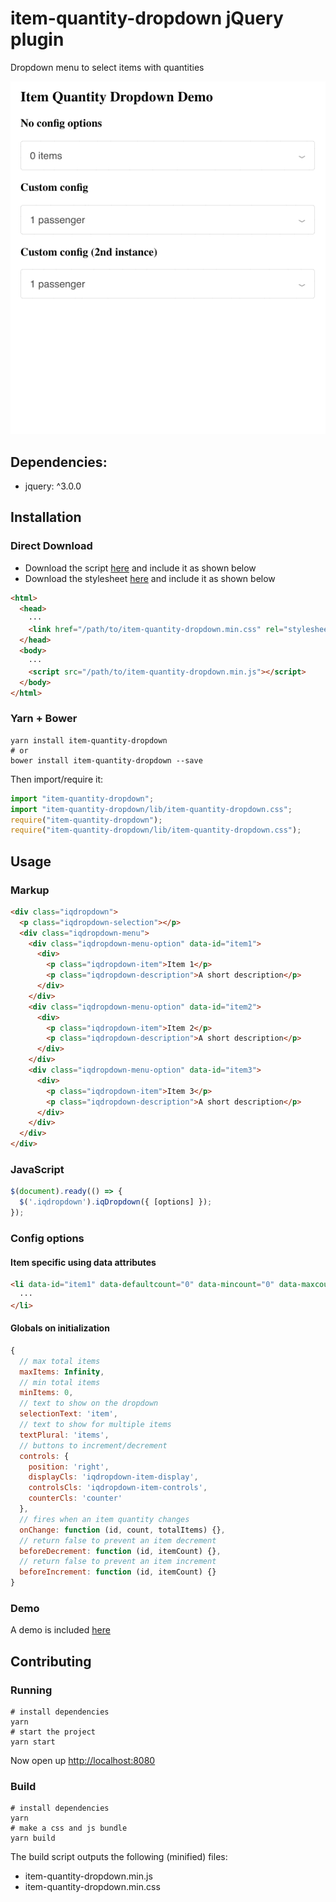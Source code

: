 # item-quantity-dropdown jQuery plugin

Dropdown menu to select items with quantities

![Demo](https://raw.githubusercontent.com/reserbus/item-quantity-dropdown/master/test/demo.gif)

## Dependencies:

- jquery: ^3.0.0

## Installation

### Direct Download

- Download the script [here](https://github.com/reserbus/item-quantity-dropdown/blob/master/lib/item-quantity-dropdown.min.js) and include it as shown below
- Download the stylesheet [here](https://github.com/reserbus/item-quantity-dropdown/blob/master/lib/item-quantity-dropdown.min.css) and include it as shown below

```html
<html>
  <head>
    ···
    <link href="/path/to/item-quantity-dropdown.min.css" rel="stylesheet">
  </head>
  <body>
    ···
    <script src="/path/to/item-quantity-dropdown.min.js"></script>
  </body>
</html>
```

### Yarn + Bower

```shell
yarn install item-quantity-dropdown
# or
bower install item-quantity-dropdown --save
```

Then import/require it:

```javascript
import "item-quantity-dropdown";
import "item-quantity-dropdown/lib/item-quantity-dropdown.css";
require("item-quantity-dropdown");
require("item-quantity-dropdown/lib/item-quantity-dropdown.css");
```

## Usage

### Markup

```html
<div class="iqdropdown">
  <p class="iqdropdown-selection"></p>
  <div class="iqdropdown-menu">
    <div class="iqdropdown-menu-option" data-id="item1">
      <div>
        <p class="iqdropdown-item">Item 1</p>
        <p class="iqdropdown-description">A short description</p>
      </div>
    </div>
    <div class="iqdropdown-menu-option" data-id="item2">
      <div>
        <p class="iqdropdown-item">Item 2</p>
        <p class="iqdropdown-description">A short description</p>
      </div>
    </div>
    <div class="iqdropdown-menu-option" data-id="item3">
      <div>
        <p class="iqdropdown-item">Item 3</p>
        <p class="iqdropdown-description">A short description</p>
      </div>
    </div>
  </div>
</div>
```

### JavaScript

```javascript
$(document).ready(() => {
  $('.iqdropdown').iqDropdown({ [options] });
});
```

### Config options

#### Item specific using data attributes

```html
<li data-id="item1" data-defaultcount="0" data-mincount="0" data-maxcount="1">
  ···
</li>
```

#### Globals on initialization

```javascript
{
  // max total items
  maxItems: Infinity,
  // min total items
  minItems: 0,
  // text to show on the dropdown
  selectionText: 'item',
  // text to show for multiple items
  textPlural: 'items',
  // buttons to increment/decrement
  controls: {
    position: 'right',
    displayCls: 'iqdropdown-item-display',
    controlsCls: 'iqdropdown-item-controls',
    counterCls: 'counter'
  },
  // fires when an item quantity changes
  onChange: function (id, count, totalItems) {},
  // return false to prevent an item decrement
  beforeDecrement: function (id, itemCount) {},
  // return false to prevent an item increment
  beforeIncrement: function (id, itemCount) {}
}
```

### Demo

A demo is included [here](https://github.com/reserbus/item-quantity-dropdown/blob/master/lib/index.html)

## Contributing

### Running

```shell
# install dependencies
yarn
# start the project
yarn start
```

Now open up [http://localhost:8080](http://localhost:8080)

### Build

```shell
# install dependencies
yarn
# make a css and js bundle
yarn build
```

The build script outputs the following (minified) files:

- item-quantity-dropdown.min.js
- item-quantity-dropdown.min.css
